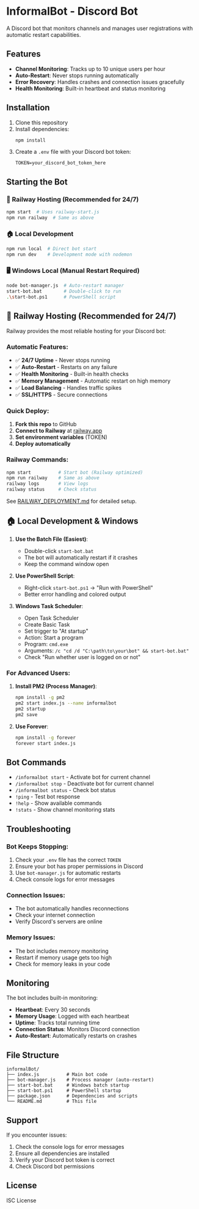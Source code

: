# InformalBot - Discord Bot

A Discord bot that monitors channels and manages user registrations with automatic restart capabilities.

## Features

- **Channel Monitoring**: Tracks up to 10 unique users per hour
- **Auto-Restart**: Never stops running automatically
- **Error Recovery**: Handles crashes and connection issues gracefully
- **Health Monitoring**: Built-in heartbeat and status monitoring

## Installation

1. Clone this repository
2. Install dependencies:
   ```bash
   npm install
   ```
3. Create a `.env` file with your Discord bot token:
   ```
   TOKEN=your_discord_bot_token_here
   ```

## Starting the Bot

### 🚂 Railway Hosting (Recommended for 24/7)
```bash
npm start  # Uses railway-start.js
npm run railway  # Same as above
```

### 🏠 Local Development
```bash
npm run local  # Direct bot start
npm run dev    # Development mode with nodemon
```

### 🖥️ Windows Local (Manual Restart Required)
```bash
node bot-manager.js  # Auto-restart manager
start-bot.bat        # Double-click to run
.\start-bot.ps1      # PowerShell script
```

## 🚂 Railway Hosting (Recommended for 24/7)

Railway provides the most reliable hosting for your Discord bot:

### **Automatic Features:**
- ✅ **24/7 Uptime** - Never stops running
- ✅ **Auto-Restart** - Restarts on any failure
- ✅ **Health Monitoring** - Built-in health checks
- ✅ **Memory Management** - Automatic restart on high memory
- ✅ **Load Balancing** - Handles traffic spikes
- ✅ **SSL/HTTPS** - Secure connections

### **Quick Deploy:**
1. **Fork this repo** to GitHub
2. **Connect to Railway** at [railway.app](https://railway.app)
3. **Set environment variables** (TOKEN)
4. **Deploy automatically**

### **Railway Commands:**
```bash
npm start          # Start bot (Railway optimized)
npm run railway    # Same as above
railway logs       # View logs
railway status     # Check status
```

See [RAILWAY_DEPLOYMENT.md](RAILWAY_DEPLOYMENT.md) for detailed setup.

## 🏠 Local Development & Windows

1. **Use the Batch File (Easiest)**:
   - Double-click `start-bot.bat`
   - The bot will automatically restart if it crashes
   - Keep the command window open

2. **Use PowerShell Script**:
   - Right-click `start-bot.ps1` → "Run with PowerShell"
   - Better error handling and colored output

3. **Windows Task Scheduler**:
   - Open Task Scheduler
   - Create Basic Task
   - Set trigger to "At startup"
   - Action: Start a program
   - Program: `cmd.exe`
   - Arguments: `/c "cd /d "C:\path\to\your\bot" && start-bot.bat"`
   - Check "Run whether user is logged on or not"

### For Advanced Users:

1. **Install PM2 (Process Manager)**:
   ```bash
   npm install -g pm2
   pm2 start index.js --name informalbot
   pm2 startup
   pm2 save
   ```

2. **Use Forever**:
   ```bash
   npm install -g forever
   forever start index.js
   ```

## Bot Commands

- `/informalbot start` - Activate bot for current channel
- `/informalbot stop` - Deactivate bot for current channel  
- `/informalbot status` - Check bot status
- `!ping` - Test bot response
- `!help` - Show available commands
- `!stats` - Show channel monitoring stats

## Troubleshooting

### Bot Keeps Stopping:
1. Check your `.env` file has the correct `TOKEN`
2. Ensure your bot has proper permissions in Discord
3. Use `bot-manager.js` for automatic restarts
4. Check console logs for error messages

### Connection Issues:
- The bot automatically handles reconnections
- Check your internet connection
- Verify Discord's servers are online

### Memory Issues:
- The bot includes memory monitoring
- Restart if memory usage gets too high
- Check for memory leaks in your code

## Monitoring

The bot includes built-in monitoring:
- **Heartbeat**: Every 30 seconds
- **Memory Usage**: Logged with each heartbeat
- **Uptime**: Tracks total running time
- **Connection Status**: Monitors Discord connection
- **Auto-Restart**: Automatically restarts on crashes

## File Structure

```
informalBot/
├── index.js          # Main bot code
├── bot-manager.js    # Process manager (auto-restart)
├── start-bot.bat     # Windows batch startup
├── start-bot.ps1     # PowerShell startup
├── package.json      # Dependencies and scripts
└── README.md         # This file
```

## Support

If you encounter issues:
1. Check the console logs for error messages
2. Ensure all dependencies are installed
3. Verify your Discord bot token is correct
4. Check Discord bot permissions

## License

ISC License
